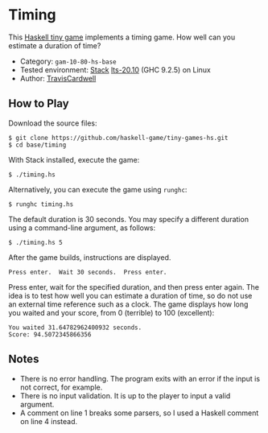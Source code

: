 # Timing

This [Haskell tiny game][] implements a timing game.  How well can you
estimate a duration of time?

* Category: `gam-10-80-hs-base`
* Tested environment: [Stack][] [lts-20.10][] (GHC 9.2.5) on Linux
* Author: [TravisCardwell][]

[Haskell tiny game]: <https://github.com/haskell-game/tiny-games-hs>
[Stack]: <https://docs.haskellstack.org/>
[lts-20.10]: <https://www.stackage.org/lts-20.10>
[TravisCardwell]: <https://github.com/TravisCardwell>

## How to Play

Download the source files:

```
$ git clone https://github.com/haskell-game/tiny-games-hs.git
$ cd base/timing
```

With Stack installed, execute the game:

```
$ ./timing.hs
```

Alternatively, you can execute the game using `runghc`:

```
$ runghc timing.hs
```

The default duration is 30 seconds.  You may specify a different duration
using a command-line argument, as follows:

```
$ ./timing.hs 5
```

After the game builds, instructions are displayed.

```
Press enter.  Wait 30 seconds.  Press enter.
```

Press enter, wait for the specified duration, and then press enter again.  The
idea is to test how well you can estimate a duration of time, so do not use an
external time reference such as a clock.  The game displays how long you
waited and your score, from 0 (terrible) to 100 (excellent):

```
You waited 31.64782962400932 seconds.
Score: 94.5072345866356
```

## Notes

* There is no error handling.  The program exits with an error if the input is
  not correct, for example.
* There is no input validation.  It is up to the player to input a valid
  argument.
* A comment on line 1 breaks some parsers, so I used a Haskell comment on
  line 4 instead.
